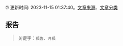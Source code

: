 :alarm_clock: 更新时间: 2023-11-15 01:37:40。[文章来源](/README.md)、[文章分类](/TAGS.md)

## 报告


> 关键字：`报告`、`月报`



